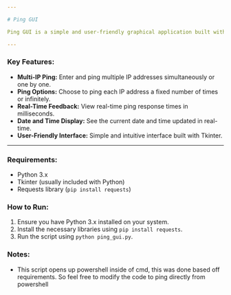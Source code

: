 ```yaml
---

# Ping GUI

Ping GUI is a simple and user-friendly graphical application built with Tkinter. This tool allows users to enter one or more IP addresses and ping them either sequentially or all at once. Users can choose to ping each address a set number of times (e.g., 4 times) or continuously. The application provides real-time feedback, displaying the current date and time, the ping responses in milliseconds, and other relevant information.

---
```


### Key Features:
- **Multi-IP Ping:** Enter and ping multiple IP addresses simultaneously or one by one.
- **Ping Options:** Choose to ping each IP address a fixed number of times or infinitely.
- **Real-Time Feedback:** View real-time ping response times in milliseconds.
- **Date and Time Display:** See the current date and time updated in real-time.
- **User-Friendly Interface:** Simple and intuitive interface built with Tkinter.

---

### Requirements:
- Python 3.x
- Tkinter (usually included with Python)
- Requests library (`pip install requests`)

### How to Run:
1. Ensure you have Python 3.x installed on your system.
2. Install the necessary libraries using `pip install requests`.
3. Run the script using `python ping_gui.py`.

### Notes:
- This script opens up powershell inside of cmd, this was done based off requirements. So feel free to modify the code to ping directly from powershell

